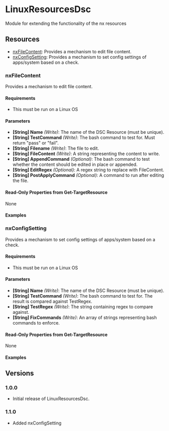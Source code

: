 # LinuxResourcesDsc
Module for extending the functionality of the nx resources

## Resources

* [nxFileContent](#nxfilecontent): Provides a mechanism to edit file content.
* [nxConfigSetting](#nxconfigsetting): Provides a mechanism to set config settings of apps/system based on a check.

### nxFileContent

Provides a mechanism to edit file content.

#### Requirements

* This must be run on a Linux OS

#### Parameters

* **[String] Name** _(Write)_: The name of the DSC Resource (must be unique).
* **[String] TestCommand** _(Write)_: The bash command to test for. Must return "pass" or "fail".
* **[String] Filename** _(Write)_: The file to edit.
* **[String] FileContent** _(Write)_: A string representing the content to write.
* **[String] AppendCommand** _(Optional)_: The bash command to test whether the content should be edited in place or appended.
* **[String] EditRegex** _(Optional)_: A regex string to replace with FileContent.
* **[String] PostApplyCommand** _(Optional)_: A command to run after editing the file.

#### Read-Only Properties from Get-TargetResource

None

#### Examples

### nxConfigSetting

Provides a mechanism to set config settings of apps/system based on a check.

#### Requirements

* This must be run on a Linux OS

#### Parameters

* **[String] Name** _(Write)_: The name of the DSC Resource (must be unique).
* **[String] TestCommand** _(Write)_: The bash command to test for. The result is compared against TestRegex.
* **[String] TestRegex** _(Write)_: The string containing regex to compare against.
* **[String] FixCommands** _(Write)_: An array of strings representing bash commands to enforce.

#### Read-Only Properties from Get-TargetResource

None

#### Examples

## Versions

### 1.0.0

* Initial release of LinuxResourcesDsc.

### 1.1.0

* Added nxConfigSetting
